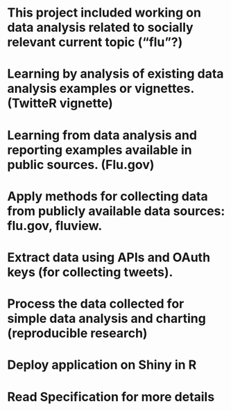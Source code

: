 # This project included working on data analysis related to socially relevant current topic (“flu”?)
# Learning by analysis of existing data analysis examples or vignettes. (TwitteR vignette)
# Learning from data analysis and reporting examples available in public sources. (Flu.gov)
# Apply methods for collecting data from publicly available data sources: flu.gov, fluview.
# Extract data using APIs and OAuth keys (for collecting tweets).
# Process the data collected for simple data analysis and charting (reproducible research)
# Deploy application on Shiny in R
# Read Specification for more details
